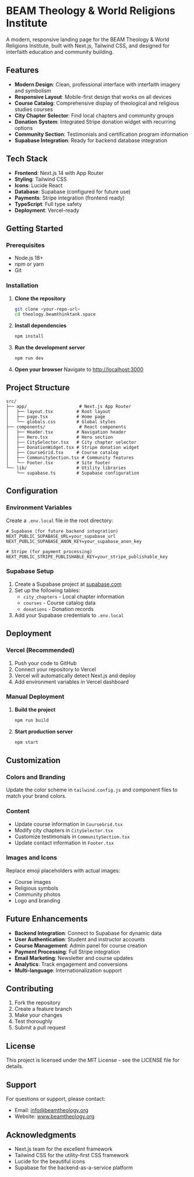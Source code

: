 # BEAM Theology & World Religions Institute

A modern, responsive landing page for the BEAM Theology & World Religions Institute, built with Next.js, Tailwind CSS, and designed for interfaith education and community building.

## Features

- **Modern Design**: Clean, professional interface with interfaith imagery and symbolism
- **Responsive Layout**: Mobile-first design that works on all devices
- **Course Catalog**: Comprehensive display of theological and religious studies courses
- **City Chapter Selector**: Find local chapters and community groups
- **Donation System**: Integrated Stripe donation widget with recurring options
- **Community Section**: Testimonials and certification program information
- **Supabase Integration**: Ready for backend database integration

## Tech Stack

- **Frontend**: Next.js 14 with App Router
- **Styling**: Tailwind CSS
- **Icons**: Lucide React
- **Database**: Supabase (configured for future use)
- **Payments**: Stripe integration (frontend ready)
- **TypeScript**: Full type safety
- **Deployment**: Vercel-ready

## Getting Started

### Prerequisites

- Node.js 18+ 
- npm or yarn
- Git

### Installation

1. **Clone the repository**
   ```bash
   git clone <your-repo-url>
   cd theology.beamthinktank.space
   ```

2. **Install dependencies**
   ```bash
   npm install
   ```

3. **Run the development server**
   ```bash
   npm run dev
   ```

4. **Open your browser**
   Navigate to [http://localhost:3000](http://localhost:3000)

## Project Structure

```
src/
├── app/                    # Next.js App Router
│   ├── layout.tsx         # Root layout
│   ├── page.tsx           # Home page
│   └── globals.css        # Global styles
├── components/             # React components
│   ├── Header.tsx         # Navigation header
│   ├── Hero.tsx           # Hero section
│   ├── CitySelector.tsx   # City chapter selector
│   ├── DonationWidget.tsx # Stripe donation widget
│   ├── CourseGrid.tsx     # Course catalog
│   ├── CommunitySection.tsx # Community features
│   └── Footer.tsx         # Site footer
└── lib/                   # Utility libraries
    └── supabase.ts        # Supabase configuration
```

## Configuration

### Environment Variables

Create a `.env.local` file in the root directory:

```env
# Supabase (for future backend integration)
NEXT_PUBLIC_SUPABASE_URL=your_supabase_url
NEXT_PUBLIC_SUPABASE_ANON_KEY=your_supabase_anon_key

# Stripe (for payment processing)
NEXT_PUBLIC_STRIPE_PUBLISHABLE_KEY=your_stripe_publishable_key
```

### Supabase Setup

1. Create a Supabase project at [supabase.com](https://supabase.com)
2. Set up the following tables:
   - `city_chapters` - Local chapter information
   - `courses` - Course catalog data
   - `donations` - Donation records
3. Add your Supabase credentials to `.env.local`

## Deployment

### Vercel (Recommended)

1. Push your code to GitHub
2. Connect your repository to Vercel
3. Vercel will automatically detect Next.js and deploy
4. Add environment variables in Vercel dashboard

### Manual Deployment

1. **Build the project**
   ```bash
   npm run build
   ```

2. **Start production server**
   ```bash
   npm start
   ```

## Customization

### Colors and Branding

Update the color scheme in `tailwind.config.js` and component files to match your brand colors.

### Content

- Update course information in `CourseGrid.tsx`
- Modify city chapters in `CitySelector.tsx`
- Customize testimonials in `CommunitySection.tsx`
- Update contact information in `Footer.tsx`

### Images and Icons

Replace emoji placeholders with actual images:
- Course images
- Religious symbols
- Community photos
- Logo and branding

## Future Enhancements

- **Backend Integration**: Connect to Supabase for dynamic data
- **User Authentication**: Student and instructor accounts
- **Course Management**: Admin panel for course creation
- **Payment Processing**: Full Stripe integration
- **Email Marketing**: Newsletter and course updates
- **Analytics**: Track engagement and conversions
- **Multi-language**: Internationalization support

## Contributing

1. Fork the repository
2. Create a feature branch
3. Make your changes
4. Test thoroughly
5. Submit a pull request

## License

This project is licensed under the MIT License - see the LICENSE file for details.

## Support

For questions or support, please contact:
- Email: info@beamtheology.org
- Website: www.beamtheology.org

## Acknowledgments

- Next.js team for the excellent framework
- Tailwind CSS for the utility-first CSS framework
- Lucide for the beautiful icons
- Supabase for the backend-as-a-service platform
